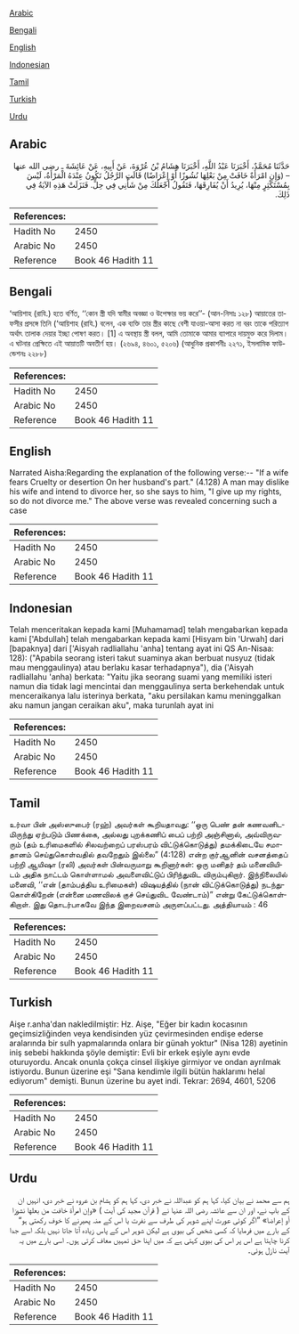 [Arabic](#arabic)

[Bengali](#bengali)

[English](#english)

[Indonesian](#indonesian)

[Tamil](#tamil)

[Turkish](#turkish)

[Urdu](#urdu)

## Arabic


<div dir="rtl" lang="ar" style={{fontSize:'larger',backgroundColor:'#f8f9fa',padding:20}}>
حَدَّثَنَا مُحَمَّدٌ، أَخْبَرَنَا عَبْدُ اللَّهِ، أَخْبَرَنَا هِشَامُ بْنُ عُرْوَةَ، عَنْ أَبِيهِ، عَنْ عَائِشَةَ ـ رضى الله عنها – ‏(‏وَإِنِ امْرَأَةٌ خَافَتْ مِنْ بَعْلِهَا نُشُوزًا أَوْ إِعْرَاضًا‏)‏ قَالَتِ الرَّجُلُ تَكُونُ عِنْدَهُ الْمَرْأَةُ، لَيْسَ بِمُسْتَكْثِرٍ مِنْهَا، يُرِيدُ أَنْ يُفَارِقَهَا، فَتَقُولُ أَجْعَلُكَ مِنْ شَأْنِي فِي حِلٍّ‏.‏ فَنَزَلَتْ هَذِهِ الآيَةُ فِي ذَلِكَ‏.‏
</div>
<div style={{backgroundColor:'#f8f9fa',padding:20, marginBottom: 10}}><table> <thead> <tr> <th>References:</th> <th></th> </tr> </thead> <tbody><tr><td>Hadith No</td><td>2450</td></tr><tr><td>Arabic No</td><td>2450</td></tr><tr><td>Reference</td><td>Book 46 Hadith 11</td></tr></tbody></table></div>

## Bengali


<div dir="ltr" lang="bn" style={{fontSize:'larger',backgroundColor:'#f8f9fa',padding:20}}>
‘আয়িশাহ (রাযি.) হতে বর্ণিত, ‘‘কোন স্ত্রী যদি স্বামীর অবজ্ঞা ও উপেক্ষার ভয় করে’’- (আন-নিসাঃ ১২৮) আয়াতের তাফসীর প্রসঙ্গে তিনি (‘আয়িশাহ (রাযি.) বলেন, এক ব্যক্তি তার স্ত্রীর কাছে বেশী যাওয়া-আসা করত না বরং তাকে পরিত্যাগ অর্থাৎ তালাক দেয়ার ইচ্ছা পোষণ করত। [1] এ অবস্থায় স্ত্রী বলল, আমি তোমাকে আমার ব্যাপারে দায়মুক্ত করে দিলাম। এ ঘটনার প্রেক্ষিতে এই আয়াতটি অবতীর্ণ হয়। (২৬৯৪, ৪৬০১, ৫২০৬) (আধুনিক প্রকাশনীঃ ২২৭১, ইসলামিক ফাউন্ডেশনঃ ২২৮৮)
</div>
<div style={{backgroundColor:'#f8f9fa',padding:20, marginBottom: 10}}><table> <thead> <tr> <th>References:</th> <th></th> </tr> </thead> <tbody><tr><td>Hadith No</td><td>2450</td></tr><tr><td>Arabic No</td><td>2450</td></tr><tr><td>Reference</td><td>Book 46 Hadith 11</td></tr></tbody></table></div>

## English


<div dir="ltr" lang="en" style={{fontSize:'larger',backgroundColor:'#f8f9fa',padding:20}}>
Narrated Aisha:Regarding the explanation of the following verse:-- "If a wife fears Cruelty or desertion On her husband's part." (4.128) A man may dislike his wife and intend to divorce her, so she says to him, "I give up my rights, so do not divorce me." The above verse was revealed concerning such a case
</div>
<div style={{backgroundColor:'#f8f9fa',padding:20, marginBottom: 10}}><table> <thead> <tr> <th>References:</th> <th></th> </tr> </thead> <tbody><tr><td>Hadith No</td><td>2450</td></tr><tr><td>Arabic No</td><td>2450</td></tr><tr><td>Reference</td><td>Book 46 Hadith 11</td></tr></tbody></table></div>

## Indonesian


<div dir="ltr" lang="id" style={{fontSize:'larger',backgroundColor:'#f8f9fa',padding:20}}>
Telah menceritakan kepada kami [Muhamamad] telah mengabarkan kepada kami ['Abdullah] telah mengabarkan kepada kami [Hisyam bin 'Urwah] dari [bapaknya] dari ['Aisyah radliallahu 'anha] tentang ayat ini QS An-Nisaa: 128): ("Apabila seorang isteri takut suaminya akan berbuat nusyuz (tidak mau menggaulinya) atau berlaku kasar terhadapnya"), dia ('Aisyah radliallahu 'anha) berkata: "Yaitu jika seorang suami yang memiliki isteri namun dia tidak lagi mencintai dan menggaulinya serta berkehendak untuk menceraikanya lalu isterinya berkata, "aku persilakan kamu meninggalkan aku namun jangan ceraikan aku", maka turunlah ayat ini
</div>
<div style={{backgroundColor:'#f8f9fa',padding:20, marginBottom: 10}}><table> <thead> <tr> <th>References:</th> <th></th> </tr> </thead> <tbody><tr><td>Hadith No</td><td>2450</td></tr><tr><td>Arabic No</td><td>2450</td></tr><tr><td>Reference</td><td>Book 46 Hadith 11</td></tr></tbody></table></div>

## Tamil


<div dir="ltr" lang="ta" style={{fontSize:'larger',backgroundColor:'#f8f9fa',padding:20}}>
உர்வா பின் அஸ்ஸுபைர் (ரஹ்) அவர்கள் கூறியதாவது: ‘‘ஒரு பெண் தன் கணவனிடமிருந்து ஏற்படும் பிணக்கை, அல்லது புறக்கணிப் பைப் பற்றி அஞ்சினால், அவ்விருவரும் (தம் உரிமைகளில் சிலவற்றைப் பரஸ்பரம் விட்டுக்கொடுத்து) தமக்கிடையே சமாதானம் செய்துகொள்வதில் தவறேதும் இல்லை” (4:128) என்ற குர்ஆனின் வசனத்தைப் பற்றி ஆயிஷா (ரலி) அவர்கள் பின்வருமாறு கூறினார்கள்: ஒரு மனிதர் தம் மனைவியிடம் அதிக நாட்டம் கொள்ளாமல் அவளைவிட்டுப் பிரிந்துவிட விரும்புகிறார். இந்நிலையில் மனைவி, ‘‘என் (தாம்பத்திய உரிமைகள்) விஷயத்தில் (நான் விட்டுக்கொடுத்து) நடந்துகொள்கிறேன் (என்னை மணவிலக் குச் செய்துவிட வேண்டாம்)” என்று கேட்டுக்கொள்கிறாள். இது தொடர்பாகவே இந்த இறைவசனம் அருளப்பட்டது. அத்தியாயம் : 46
</div>
<div style={{backgroundColor:'#f8f9fa',padding:20, marginBottom: 10}}><table> <thead> <tr> <th>References:</th> <th></th> </tr> </thead> <tbody><tr><td>Hadith No</td><td>2450</td></tr><tr><td>Arabic No</td><td>2450</td></tr><tr><td>Reference</td><td>Book 46 Hadith 11</td></tr></tbody></table></div>

## Turkish


<div dir="ltr" lang="tr" style={{fontSize:'larger',backgroundColor:'#f8f9fa',padding:20}}>
Aişe r.anha'dan nakledilmiştir: Hz. Aişe, "Eğer bir kadın kocasının geçimsizliğinden veya kendisinden yüz çevirmesinden endişe ederse aralarında bir sulh yapmalarında onlara bir günah yoktur" (Nisa 128) ayetinin iniş sebebi hakkında şöyle demiştir: Evli bir erkek eşiyle aynı evde oturuyordu. Ancak onunla çokça cinsel ilişkiye girmiyor ve ondan ayrılmak istiyordu. Bunun üzerine eşi "Sana kendimle ilgili bütün haklarımı helal ediyorum" demişti. Bunun üzerine bu ayet indi. Tekrar: 2694, 4601, 5206
</div>
<div style={{backgroundColor:'#f8f9fa',padding:20, marginBottom: 10}}><table> <thead> <tr> <th>References:</th> <th></th> </tr> </thead> <tbody><tr><td>Hadith No</td><td>2450</td></tr><tr><td>Arabic No</td><td>2450</td></tr><tr><td>Reference</td><td>Book 46 Hadith 11</td></tr></tbody></table></div>

## Urdu


<div dir="rtl" lang="ur" style={{fontSize:'larger',backgroundColor:'#f8f9fa',padding:20}}>
ہم سے محمد نے بیان کیا، کہا ہم کو عبداللہ نے خبر دی، کہا ہم کو ہشام بن عروہ نے خبر دی، انہیں ان کے باپ نے، اور ان سے عائشہ رضی اللہ عنہا نے ( قرآن مجید کی آیت ) «وإن امرأة خافت من بعلها نشوزا أو إعراضا‏» ”اگر کوئی عورت اپنے شوہر کی طرف سے نفرت یا اس کے منہ پھیرنے کا خوف رکھتی ہو“ کے بارے میں فرمایا کہ کسی شخص کی بیوی ہے لیکن شوہر اس کے پاس زیادہ آتا جاتا نہیں بلکہ اسے جدا کرنا چاہتا ہے اس پر اس کی بیوی کہتی ہے کہ میں اپنا حق تمہیں معاف کرتی ہوں۔ اسی بارے میں یہ آیت نازل ہوئی۔
</div>
<div style={{backgroundColor:'#f8f9fa',padding:20, marginBottom: 10}}><table> <thead> <tr> <th>References:</th> <th></th> </tr> </thead> <tbody><tr><td>Hadith No</td><td>2450</td></tr><tr><td>Arabic No</td><td>2450</td></tr><tr><td>Reference</td><td>Book 46 Hadith 11</td></tr></tbody></table></div>
